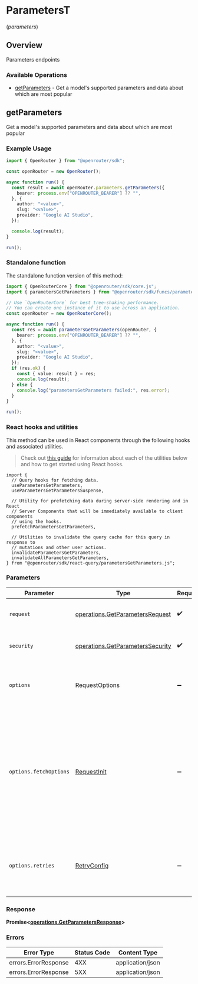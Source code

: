 # ParametersT
(*parameters*)

## Overview

Parameters endpoints

### Available Operations

* [getParameters](#getparameters) - Get a model's supported parameters and data about which are most popular

## getParameters

Get a model's supported parameters and data about which are most popular

### Example Usage

<!-- UsageSnippet language="typescript" operationID="getParameters" method="get" path="/parameters/{author}/{slug}" -->
```typescript
import { OpenRouter } from "@openrouter/sdk";

const openRouter = new OpenRouter();

async function run() {
  const result = await openRouter.parameters.getParameters({
    bearer: process.env["OPENROUTER_BEARER"] ?? "",
  }, {
    author: "<value>",
    slug: "<value>",
    provider: "Google AI Studio",
  });

  console.log(result);
}

run();
```

### Standalone function

The standalone function version of this method:

```typescript
import { OpenRouterCore } from "@openrouter/sdk/core.js";
import { parametersGetParameters } from "@openrouter/sdk/funcs/parametersGetParameters.js";

// Use `OpenRouterCore` for best tree-shaking performance.
// You can create one instance of it to use across an application.
const openRouter = new OpenRouterCore();

async function run() {
  const res = await parametersGetParameters(openRouter, {
    bearer: process.env["OPENROUTER_BEARER"] ?? "",
  }, {
    author: "<value>",
    slug: "<value>",
    provider: "Google AI Studio",
  });
  if (res.ok) {
    const { value: result } = res;
    console.log(result);
  } else {
    console.log("parametersGetParameters failed:", res.error);
  }
}

run();
```

### React hooks and utilities

This method can be used in React components through the following hooks and
associated utilities.

> Check out [this guide][hook-guide] for information about each of the utilities
> below and how to get started using React hooks.

[hook-guide]: ../../../REACT_QUERY.md

```tsx
import {
  // Query hooks for fetching data.
  useParametersGetParameters,
  useParametersGetParametersSuspense,

  // Utility for prefetching data during server-side rendering and in React
  // Server Components that will be immediately available to client components
  // using the hooks.
  prefetchParametersGetParameters,
  
  // Utilities to invalidate the query cache for this query in response to
  // mutations and other user actions.
  invalidateParametersGetParameters,
  invalidateAllParametersGetParameters,
} from "@openrouter/sdk/react-query/parametersGetParameters.js";
```

### Parameters

| Parameter                                                                                                                                                                      | Type                                                                                                                                                                           | Required                                                                                                                                                                       | Description                                                                                                                                                                    |
| ------------------------------------------------------------------------------------------------------------------------------------------------------------------------------ | ------------------------------------------------------------------------------------------------------------------------------------------------------------------------------ | ------------------------------------------------------------------------------------------------------------------------------------------------------------------------------ | ------------------------------------------------------------------------------------------------------------------------------------------------------------------------------ |
| `request`                                                                                                                                                                      | [operations.GetParametersRequest](../../models/operations/getparametersrequest.md)                                                                                             | :heavy_check_mark:                                                                                                                                                             | The request object to use for the request.                                                                                                                                     |
| `security`                                                                                                                                                                     | [operations.GetParametersSecurity](../../models/operations/getparameterssecurity.md)                                                                                           | :heavy_check_mark:                                                                                                                                                             | The security requirements to use for the request.                                                                                                                              |
| `options`                                                                                                                                                                      | RequestOptions                                                                                                                                                                 | :heavy_minus_sign:                                                                                                                                                             | Used to set various options for making HTTP requests.                                                                                                                          |
| `options.fetchOptions`                                                                                                                                                         | [RequestInit](https://developer.mozilla.org/en-US/docs/Web/API/Request/Request#options)                                                                                        | :heavy_minus_sign:                                                                                                                                                             | Options that are passed to the underlying HTTP request. This can be used to inject extra headers for examples. All `Request` options, except `method` and `body`, are allowed. |
| `options.retries`                                                                                                                                                              | [RetryConfig](../../lib/utils/retryconfig.md)                                                                                                                                  | :heavy_minus_sign:                                                                                                                                                             | Enables retrying HTTP requests under certain failure conditions.                                                                                                               |

### Response

**Promise\<[operations.GetParametersResponse](../../models/operations/getparametersresponse.md)\>**

### Errors

| Error Type           | Status Code          | Content Type         |
| -------------------- | -------------------- | -------------------- |
| errors.ErrorResponse | 4XX                  | application/json     |
| errors.ErrorResponse | 5XX                  | application/json     |
